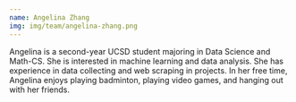 ```yaml
---
name: Angelina Zhang
img: img/team/angelina-zhang.png
---
```


Angelina is a second-year UCSD student majoring in Data Science and Math-CS. She is interested in machine learning and data analysis. She has experience in data collecting and web scraping in projects. In her free time, Angelina enjoys playing badminton, playing video games, and hanging out with her friends.
